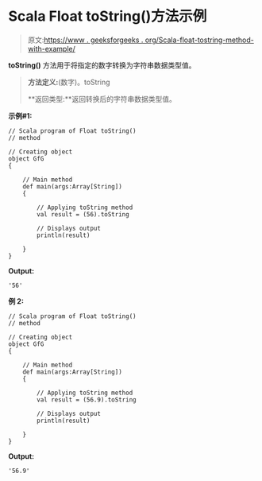 # Scala Float toString()方法示例

> 原文:[https://www . geeksforgeeks . org/Scala-float-tostring-method-with-example/](https://www.geeksforgeeks.org/scala-float-tostring-method-with-example/)

**toString()** 方法用于将指定的数字转换为字符串数据类型值。

> **方法定义:**(数字)。toString
> 
> **返回类型:**返回转换后的字符串数据类型值。

**示例#1:**

```
// Scala program of Float toString()
// method

// Creating object
object GfG
{ 

    // Main method
    def main(args:Array[String])
    {

        // Applying toString method
        val result = (56).toString

        // Displays output
        println(result)

    }
} 
```

**Output:**

```
'56'

```

**例 2:**

```
// Scala program of Float toString()
// method

// Creating object
object GfG
{ 

    // Main method
    def main(args:Array[String])
    {

        // Applying toString method
        val result = (56.9).toString

        // Displays output
        println(result)

    }
} 
```

**Output:**

```
'56.9'

```